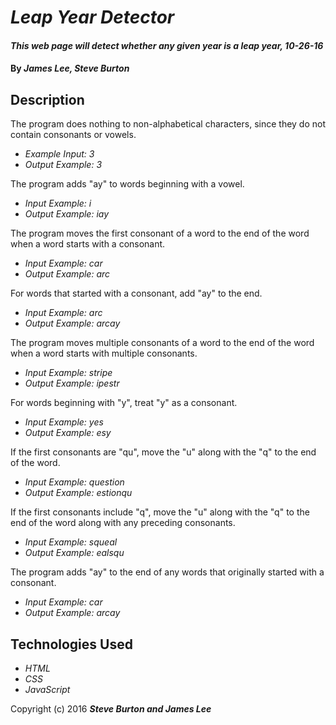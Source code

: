 # _Leap Year Detector_

#### _This web page will detect whether any given year is a leap year, 10-26-16_

#### By _**James Lee, Steve Burton**_

## Description

The program does nothing to non-alphabetical characters, since they do not contain consonants or vowels.
* _Example Input: 3_
* _Output Example: 3_

The program adds "ay" to words beginning with a vowel.
* _Input Example: i_
* _Output Example: iay_

The program moves the first consonant of a word to the end of the word when a word starts with a consonant.
* _Input Example: car_
* _Output Example: arc_

For words that started with a consonant, add "ay" to the end.
* _Input Example: arc_
* _Output Example: arcay_

The program moves multiple consonants of a word to the end of the word when a word starts with multiple consonants.
* _Input Example: stripe_
* _Output Example: ipestr_

For words beginning with "y", treat "y" as a consonant.
* _Input Example: yes_
* _Output Example: esy_

If the first consonants are "qu", move the "u" along with the "q" to the end of the word.
* _Input Example: question_
* _Output Example: estionqu_

If the first consonants include "q", move the "u" along with the "q" to the end of the word along with any preceding consonants.
* _Input Example: squeal_
* _Output Example: ealsqu_

The program adds "ay" to the end of any words that originally started with a consonant.
* _Input Example: car_
* _Output Example: arcay_



## Technologies Used

* _HTML_
* _CSS_
* _JavaScript_


Copyright (c) 2016 **_Steve Burton and James Lee_**
